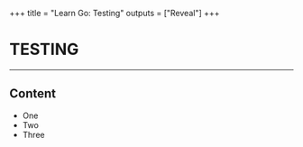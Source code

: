 +++
title = "Learn Go: Testing"
outputs = ["Reveal"]
+++

# TESTING

---

## Content

- One
- Two
- Three